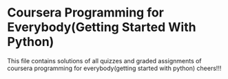 # Coursera Programming for Everybody(Getting Started With Python)
 This file contains solutions of all quizzes and graded assignments of coursera programming for everybody(getting started with python)
cheers!!!
